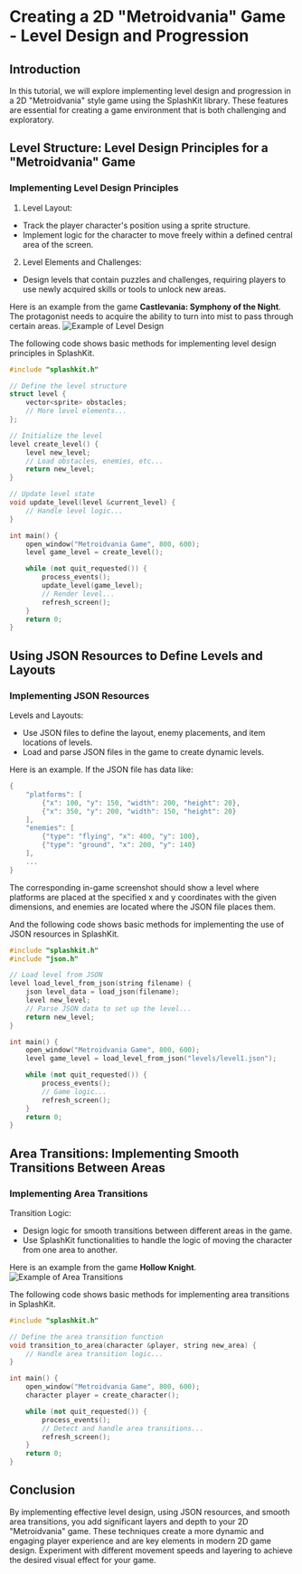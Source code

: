 # Creating a 2D "Metroidvania" Game - Level Design and Progression
## Introduction
In this tutorial, we will explore implementing level design and progression in a 2D "Metroidvania" style game using the SplashKit library. These features are essential for creating a game environment that is both challenging and exploratory.

## Level Structure: Level Design Principles for a "Metroidvania" Game
### Implementing Level Design Principles
1. Level Layout:
- Track the player character's position using a sprite structure.
- Implement logic for the character to move freely within a defined central area of the screen.

2. Level Elements and Challenges:
- Design levels that contain puzzles and challenges, requiring players to use newly acquired skills or tools to unlock new areas.

Here is an example from the game **Castlevania: Symphony of the Night**. The protagonist needs to acquire the ability to turn into mist to pass through certain areas.
![Example of Level Design](images/level.gif)

The following code shows basic methods for implementing level design principles in SplashKit.

```cpp
#include "splashkit.h"

// Define the level structure
struct level {
    vector<sprite> obstacles;
    // More level elements...
};

// Initialize the level
level create_level() {
    level new_level;
    // Load obstacles, enemies, etc...
    return new_level;
}

// Update level state
void update_level(level &current_level) {
    // Handle level logic...
}

int main() {
    open_window("Metroidvania Game", 800, 600);
    level game_level = create_level();

    while (not quit_requested()) {
        process_events();
        update_level(game_level);
        // Render level...
        refresh_screen();
    }
    return 0;
}
```

## Using JSON Resources to Define Levels and Layouts
### Implementing JSON Resources
Levels and Layouts:
- Use JSON files to define the layout, enemy placements, and item locations of levels.
- Load and parse JSON files in the game to create dynamic levels.

Here is an example.
If the JSON file has data like:
```cpp
{
    "platforms": [
        {"x": 100, "y": 150, "width": 200, "height": 20},
        {"x": 350, "y": 200, "width": 150, "height": 20}
    ],
    "enemies": [
        {"type": "flying", "x": 400, "y": 100},
        {"type": "ground", "x": 200, "y": 140}
    ],
    ...
}
```
The corresponding in-game screenshot should show a level where platforms are placed at the specified x and y coordinates with the given dimensions, and enemies are located where the JSON file places them.

And the following code shows basic methods for implementing the use of JSON resources in SplashKit.
```cpp
#include "splashkit.h"
#include "json.h"

// Load level from JSON
level load_level_from_json(string filename) {
    json level_data = load_json(filename);
    level new_level;
    // Parse JSON data to set up the level...
    return new_level;
}

int main() {
    open_window("Metroidvania Game", 800, 600);
    level game_level = load_level_from_json("levels/level1.json");

    while (not quit_requested()) {
        process_events();
        // Game logic...
        refresh_screen();
    }
    return 0;
}
```

## Area Transitions: Implementing Smooth Transitions Between Areas
### Implementing Area Transitions
Transition Logic:
- Design logic for smooth transitions between different areas in the game.
- Use SplashKit functionalities to handle the logic of moving the character from one area to another.

Here is an example from the game **Hollow Knight**. 
![Example of Area Transitions](images/Transitions.gif)

The following code shows basic methods for implementing area transitions in SplashKit.
```cpp
#include "splashkit.h"

// Define the area transition function
void transition_to_area(character &player, string new_area) {
    // Handle area transition logic...
}

int main() {
    open_window("Metroidvania Game", 800, 600);
    character player = create_character();

    while (not quit_requested()) {
        process_events();
        // Detect and handle area transitions...
        refresh_screen();
    }
    return 0;
}
```

## Conclusion
By implementing effective level design, using JSON resources, and smooth area transitions, you add significant layers and depth to your 2D "Metroidvania" game. These techniques create a more dynamic and engaging player experience and are key elements in modern 2D game design. Experiment with different movement speeds and layering to achieve the desired visual effect for your game.